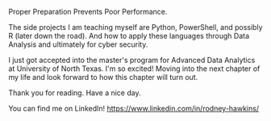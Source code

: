 Proper Preparation Prevents Poor Performance. 

The side projects I am teaching myself are Python, PowerShell, and possibly R (later down the road). And how to apply these languages through Data Analysis and ultimately for cyber security.

I just got accepted into the master's program for Advanced Data Analytics at University of North Texas. I'm so excited! Moving into the next chapter of my life and look forward to how this chapter will turn out.

Thank you for reading. Have a nice day.

You can find me on LinkedIn!
https://www.linkedin.com/in/rodney-hawkins/

<!---
SavantLogics/SavantLogics is a ✨ special ✨ repository because its `README.md` (this file) appears on your GitHub profile.
You can click the Preview link to take a look at your changes.
--->
